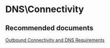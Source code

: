 <properties
	pageTitle="DNS\Connectivity"
	description="Networking\Connectivity"
	service="microsoft.ase"
	resource="ase"
	authors="shrahman"
	displayOrder=""
	selfHelpType="generic"
	supportTopicIds="32608426"
	resourceTags=""
	productPesIds="16533"
	cloudEnvironments="public"
	articleId="eef5b095-dc18-4b40-aa4f-1fb780117de0"
/>

# DNS\Connectivity

## **Recommended documents**
[Outbound Connectivity and DNS Requirements](https://docs.microsoft.com/azure/app-service/environment/app-service-app-service-environment-securely-connecting-to-backend-resources#outbound-connectivity-and-dns-requirements)